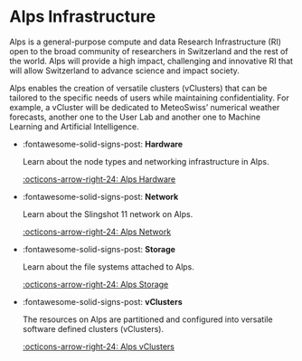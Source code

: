 # Alps Infrastructure

Alps is a general-purpose compute and data Research Infrastructure (RI) open to the broad community of researchers in Switzerland and the rest of the world. Alps will provide a high impact, challenging and innovative RI that will allow Switzerland to advance science and impact society.

Alps enables the creation of versatile clusters (vClusters) that can be tailored to the specific needs of users while maintaining confidentiality. For example, a vCluster will be dedicated to MeteoSwiss’ numerical weather forecasts, another one to the User Lab and another one to Machine Learning and Artificial Intelligence.

<div class="grid cards" markdown>

-   :fontawesome-solid-signs-post: __Hardware__

    Learn about the node types and networking infrastructure in Alps.

    [:octicons-arrow-right-24: Alps Hardware](hardware.md)

-   :fontawesome-solid-signs-post: __Network__

    Learn about the Slingshot 11 network on Alps.

    [:octicons-arrow-right-24: Alps Network](network.md)

-   :fontawesome-solid-signs-post: __Storage__

    Learn about the file systems attached to Alps.

    [:octicons-arrow-right-24: Alps Storage](storage.md)

-   :fontawesome-solid-signs-post: __vClusters__

    The resources on Alps are partitioned and configured into versatile software defined clusters (vClusters).

    [:octicons-arrow-right-24: Alps vClusters](vclusters.md)

</div>
